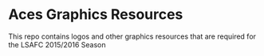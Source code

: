 Aces Graphics Resources
=======================

This repo contains logos and other graphics resources that are required for the LSAFC 2015/2016 Season